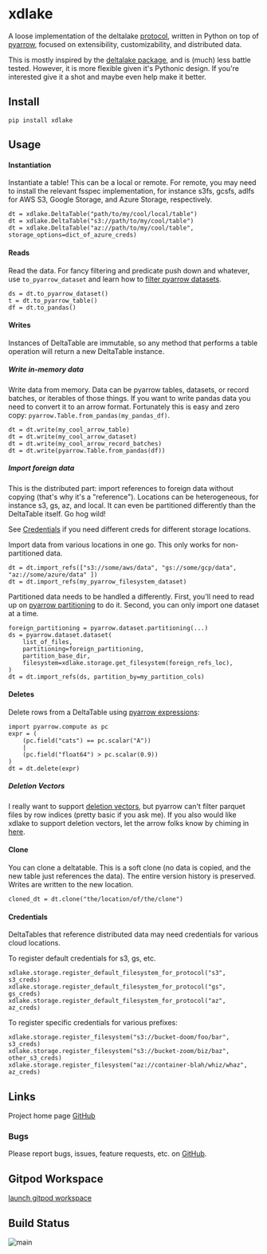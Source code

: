 # xdlake
A loose implementation of the deltalake [protocol](https://github.com/delta-io/delta/blob/master/PROTOCOL.md), written
in Python on top of [pyarrow](https://arrow.apache.org/docs/python/index.html), focused on extensibility,
customizability, and distributed data. 

This is mostly inspired by the [deltalake package](https://github.com/delta-io/delta-rs), and is (much) less battle tested.
However, it is more flexible given it's Pythonic design. If you're interested give it a shot and maybe even help make it
better.

## Install
```
pip install xdlake
```

## Usage

#### Instantiation

Instantiate a table! This can be a local or remote. For remote, you may need to install the relevant
fsspec implementation, for instance s3fs, gcsfs, adlfs for AWS S3, Google Storage, and Azure Storage,
respectively.

```
dt = xdlake.DeltaTable("path/to/my/cool/local/table")
dt = xdlake.DeltaTable("s3://path/to/my/cool/table")
dt = xdlake.DeltaTable("az://path/to/my/cool/table", storage_options=dict_of_azure_creds)
```

#### Reads

Read the data. For fancy filtering and predicate push down and whatever, use `to_pyarrow_dataset` and 
learn how to [filter pyarrow datasets](https://arrow.apache.org/docs/python/generated/pyarrow.dataset.Dataset.html#pyarrow.dataset.Dataset.filter).

```
ds = dt.to_pyarrow_dataset()
t = dt.to_pyarrow_table()
df = dt.to_pandas()
```

#### Writes

Instances of DeltaTable are immutable, so any method that performs a table operation will return a new DeltaTable instance.

##### Write in-memory data

Write data from memory. Data can be pyarrow tables, datasets, or record batches, or iterables of those things.
If you want to write pandas data you need to convert it to an arrow format. Fortunately this is easy and zero copy: `pyarrow.Table.from_pandas(my_pandas_df)`.

```
dt = dt.write(my_cool_arrow_table)
dt = dt.write(my_cool_arrow_dataset)
dt = dt.write(my_cool_arrow_record_batches)
dt = dt.write(pyarrow.Table.from_pandas(df))
```

##### Import foreign data

This is the distributed part: import references to foreign data without copying (that's why it's a "reference").
Locations can be heterogeneous, for instance s3, gs, az, and local. It can even be partitioned differently than the
DeltaTable itself. Go hog wild!

See [Credentials](#Credentials) if you need different creds for different storage locations.

Import data from various locations in one go. This only works for non-partitioned data.
```
dt = dt.import_refs(["s3://some/aws/data", "gs://some/gcp/data", "az://some/azure/data" ])
dt = dt.import_refs(my_pyarrow_filesystem_dataset)
```

Partitioned data needs to be handled a differently. First, you'll need to read up on
[pyarrow partitioning](https://arrow.apache.org/docs/python/generated/pyarrow.dataset.partitioning.html) to do it.
Second, you can only import one dataset at a time.
```
foreign_partitioning = pyarrow.dataset.partitioning(...)
ds = pyarrow.dataset.dataset(
    list_of_files,
    partitioning=foreign_partitioning,
    partition_base_dir,
    filesystem=xdlake.storage.get_filesystem(foreign_refs_loc),
)
dt = dt.import_refs(ds, partition_by=my_partition_cols)
```

#### Deletes

Delete rows from a DeltaTable using [pyarrow expressions](https://arrow.apache.org/docs/python/generated/pyarrow.dataset.Expression.html#pyarrow.dataset.Expression):
```
import pyarrow.compute as pc
expr = (
    (pc.field("cats") == pc.scalar("A"))
    |
    (pc.field("float64") > pc.scalar(0.9))
)
dt = dt.delete(expr)
```

##### Deletion Vectors

I really want to support
[deletion vectors](https://github.com/delta-io/delta/blob/master/PROTOCOL.md#deletion-vectors), but pyarrow can't
filter parquet files by row indices (pretty basic if you ask me). If you also would like xdlake to
support deletion vectors, let the arrow folks know by chiming in
[here](https://github.com/apache/arrow/issues/35301).

#### Clone

You can clone a deltatable. This is a soft clone (no data is copied, and the new table just references the data). The entire version history is preserved. Writes are written to the new location.

```
cloned_dt = dt.clone("the/location/of/the/clone")
```

#### Credentials

DeltaTables that reference distributed data may need credentials for various cloud locations.

To register default credentials for s3, gs, etc.
```
xdlake.storage.register_default_filesystem_for_protocol("s3", s3_creds)
xdlake.storage.register_default_filesystem_for_protocol("gs", gs_creds)
xdlake.storage.register_default_filesystem_for_protocol("az", az_creds)
```

To register specific credentials for various prefixes:
```
xdlake.storage.register_filesystem("s3://bucket-doom/foo/bar", s3_creds)
xdlake.storage.register_filesystem("s3://bucket-zoom/biz/baz", other_s3_creds)
xdlake.storage.register_filesystem("az://container-blah/whiz/whaz", az_creds)
```

## Links
Project home page [GitHub](https://github.com/xbrianh/xdlake)  

### Bugs
Please report bugs, issues, feature requests, etc. on [GitHub](https://github.com/xbrianh/xdlake).

## Gitpod Workspace
[launch gitpod workspace](https://gitpod.io/#https://github.com/xbrianh/xdlake)

## Build Status
![main](https://github.com/xbrianh/xdlake/actions/workflows/cicd.yml/badge.svg)
